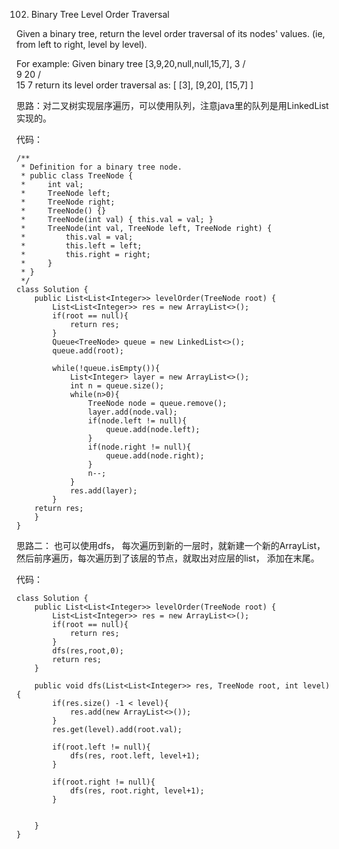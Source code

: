 102. Binary Tree Level Order Traversal

Given a binary tree, return the level order traversal of its nodes' values. (ie, from left to right, level by level).

For example:
Given binary tree [3,9,20,null,null,15,7],
    3
   / \
  9  20
    /  \
   15   7
return its level order traversal as:
[
  [3],
  [9,20],
  [15,7]
]


思路：对二叉树实现层序遍历，可以使用队列，注意java里的队列是用LinkedList实现的。

代码：
```
/**
 * Definition for a binary tree node.
 * public class TreeNode {
 *     int val;
 *     TreeNode left;
 *     TreeNode right;
 *     TreeNode() {}
 *     TreeNode(int val) { this.val = val; }
 *     TreeNode(int val, TreeNode left, TreeNode right) {
 *         this.val = val;
 *         this.left = left;
 *         this.right = right;
 *     }
 * }
 */
class Solution {
    public List<List<Integer>> levelOrder(TreeNode root) {
        List<List<Integer>> res = new ArrayList<>();
        if(root == null){
            return res;
        }
        Queue<TreeNode> queue = new LinkedList<>();
        queue.add(root); 
        
        while(!queue.isEmpty()){
            List<Integer> layer = new ArrayList<>();
            int n = queue.size();
            while(n>0){
                TreeNode node = queue.remove();
                layer.add(node.val);
                if(node.left != null){
                    queue.add(node.left);
                }
                if(node.right != null){
                    queue.add(node.right);
                }
                n--;
            }
            res.add(layer);
        }
    return res;
    }
}
```

思路二： 也可以使用dfs， 每次遍历到新的一层时，就新建一个新的ArrayList，然后前序遍历，每次遍历到了该层的节点，就取出对应层的list， 添加在末尾。


代码：
```
class Solution {
    public List<List<Integer>> levelOrder(TreeNode root) {
        List<List<Integer>> res = new ArrayList<>();
        if(root == null){
            return res;
        }
        dfs(res,root,0);
        return res;
    }
    
    public void dfs(List<List<Integer>> res, TreeNode root, int level){
        if(res.size() -1 < level){
            res.add(new ArrayList<>());
        }
        res.get(level).add(root.val);
        
        if(root.left != null){
            dfs(res, root.left, level+1);
        }
        
        if(root.right != null){
            dfs(res, root.right, level+1);
        }
        
        
    }
}
```